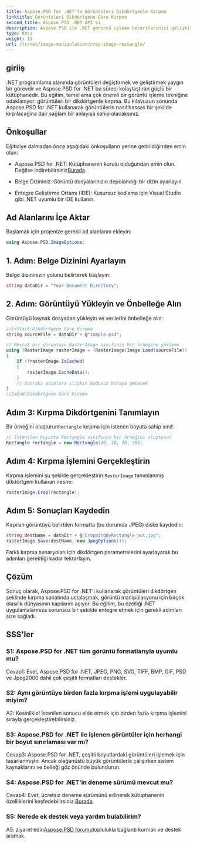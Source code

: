 ```yaml
---
title: Aspose.PSD for .NET'te Görüntüleri Dikdörtgenle Kırpma
linktitle: Görüntüleri Dikdörtgene Göre Kırpma
second_title: Aspose.PSD .NET API'si
description: Aspose.PSD ile .NET görüntü işleme becerilerinizi geliştirin. Hassasiyet için dikdörtgenleri kullanarak adım adım görüntü kırpmayı öğrenin.
type: docs
weight: 11
url: /tr/net/image-manipulation/crop-image-rectangle/
---
```

## giriiş

.NET programlama alanında görüntüleri değiştirmek ve geliştirmek yaygın bir görevdir ve Aspose.PSD for .NET bu süreci kolaylaştıran güçlü bir kütüphanedir. Bu eğitim, temel ama çok önemli bir görüntü işleme tekniğine odaklanıyor: görüntüleri bir dikdörtgenle kırpma. Bu kılavuzun sonunda Aspose.PSD for .NET kullanarak görüntülerin nasıl hassas bir şekilde kırpılacağına dair sağlam bir anlayışa sahip olacaksınız.

## Önkoşullar

Eğiticiye dalmadan önce aşağıdaki önkoşulların yerine getirildiğinden emin olun:

-  Aspose.PSD for .NET: Kütüphanenin kurulu olduğundan emin olun. Değilse indirebilirsiniz[Burada](https://releases.aspose.com/psd/net/).

- Belge Dizininiz: Görüntü dosyalarınızın depolandığı bir dizin ayarlayın.

- Entegre Geliştirme Ortamı (IDE): Kusursuz kodlama için Visual Studio gibi .NET uyumlu bir IDE kullanın.

## Ad Alanlarını İçe Aktar

Başlamak için projenize gerekli ad alanlarını ekleyin:

```csharp
using Aspose.PSD.ImageOptions;
```

## 1. Adım: Belge Dizinini Ayarlayın

Belge dizininizin yolunu belirterek başlayın:

```csharp
string dataDir = "Your Document Directory";
```

## 2. Adım: Görüntüyü Yükleyin ve Önbelleğe Alın

Görüntüyü kaynak dosyadan yükleyin ve verilerini önbelleğe alın:

```csharp
//ExStart:Dikdörtgene Göre Kırpma
string sourceFile = dataDir + @"sample.psd";

// Mevcut bir görüntüyü RasterImage sınıfının bir örneğine yükleme
using (RasterImage rasterImage = (RasterImage)Image.Load(sourceFile))
{
    if (!rasterImage.IsCached)
    {
        rasterImage.CacheData();
    }
    // Sonraki adımlara ilişkin kodunuz buraya gelecek
}
//ExEnd:Dikdörtgene Göre Kırpma
```

## Adım 3: Kırpma Dikdörtgenini Tanımlayın

 Bir örneğini oluşturun`Rectangle` kırpma için istenen boyuta sahip sınıf:

```csharp
// İstenilen boyutta Rectangle sınıfının bir örneğini oluşturun
Rectangle rectangle = new Rectangle(20, 20, 20, 20);
```

## Adım 4: Kırpma İşlemini Gerçekleştirin

 Kırpma işlemini şu şekilde gerçekleştirin:`RasterImage` tanımlanmış dikdörtgeni kullanan nesne:

```csharp
rasterImage.Crop(rectangle);
```

## Adım 5: Sonuçları Kaydedin

Kırpılan görüntüyü belirtilen formatta (bu durumda JPEG) diske kaydedin:

```csharp
string destName = dataDir + @"CroppingByRectangle_out.jpg";
rasterImage.Save(destName, new JpegOptions());
```

Farklı kırpma senaryoları için dikdörtgen parametrelerini ayarlayarak bu adımları gerektiği kadar tekrarlayın.

## Çözüm

Sonuç olarak, Aspose.PSD for .NET'i kullanarak görüntüleri dikdörtgen şeklinde kırpma sanatında ustalaşmak, görüntü manipülasyonu için birçok olasılık dünyasının kapılarını açıyor. Bu eğitim, bu özelliği .NET uygulamalarınıza sorunsuz bir şekilde entegre etmek için gerekli adımları size sağladı.

## SSS'ler

### S1: Aspose.PSD for .NET tüm görüntü formatlarıyla uyumlu mu?

Cevap1: Evet, Aspose.PSD for .NET, JPEG, PNG, SVG, TIFF, BMP, GIF, PSD ve Jpeg2000 dahil çok çeşitli formatları destekler.

### S2: Aynı görüntüye birden fazla kırpma işlemi uygulayabilir miyim?

A2: Kesinlikle! İstenilen sonucu elde etmek için birden fazla kırpma işlemini sırayla gerçekleştirebilirsiniz.

### S3: Aspose.PSD for .NET ile işlenen görüntüler için herhangi bir boyut sınırlaması var mı?

Cevap3: Aspose.PSD for .NET, çeşitli boyutlardaki görüntüleri işlemek için tasarlanmıştır. Ancak olağanüstü büyük görüntülerle çalışırken sistem kaynaklarını ve belleği göz önünde bulundurun.

### S4: Aspose.PSD for .NET'in deneme sürümü mevcut mu?

 Cevap4: Evet, ücretsiz deneme sürümünü edinerek kütüphanenin özelliklerini keşfedebilirsiniz.[Burada](https://releases.aspose.com/).

### S5: Nerede ek destek veya yardım bulabilirim?

 A5: ziyaret edin[Aspose.PSD forumu](https://forum.aspose.com/c/psd/34)toplulukla bağlantı kurmak ve destek aramak.